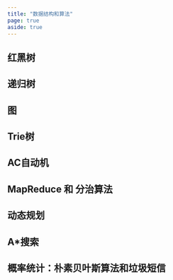 ```yaml
---
title: "数据结构和算法"
page: true
aside: true
---
```


## 红黑树

## 递归树

## 图

## Trie树

## AC自动机

## MapReduce 和 分治算法

## 动态规划

## A*搜索

## 概率统计：朴素贝叶斯算法和垃圾短信
